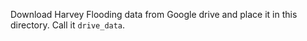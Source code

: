 Download Harvey Flooding data from Google drive and place it in this directory. Call it `drive_data`.
